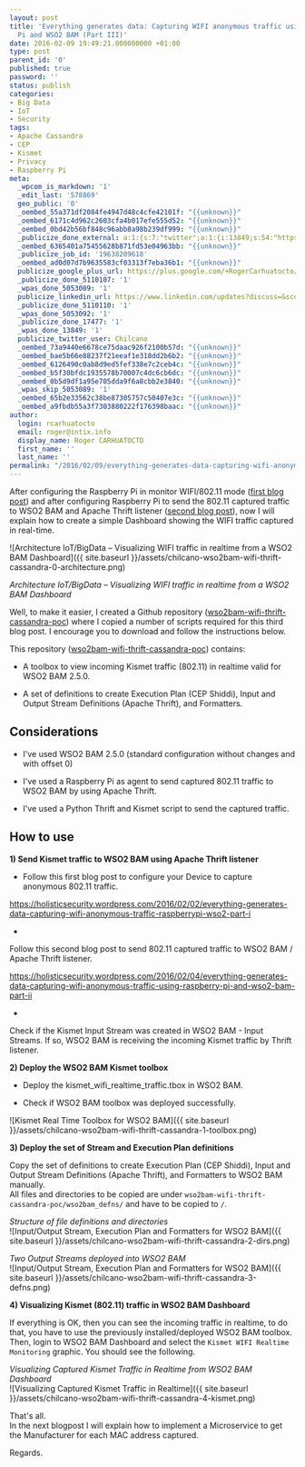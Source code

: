```yaml
---
layout: post
title: 'Everything generates data: Capturing WIFI anonymous traffic using Raspberry
  Pi and WSO2 BAM (Part III)'
date: 2016-02-09 19:49:21.000000000 +01:00
type: post
parent_id: '0'
published: true
password: ''
status: publish
categories:
- Big Data
- IoT
- Security
tags:
- Apache Cassandra
- CEP
- Kismet
- Privacy
- Raspberry Pi
meta:
  _wpcom_is_markdown: '1'
  _edit_last: '578869'
  geo_public: '0'
  _oembed_55a371df2084fe4947d48c4cfe42101f: "{{unknown}}"
  _oembed_6171c4d962c2603cfa4b017efe555d52: "{{unknown}}"
  _oembed_0bd42b56bf848c96abb8a98b239df999: "{{unknown}}"
  _publicize_done_external: a:1:{s:7:"twitter";a:1:{i:13849;s:54:"https://twitter.com/Chilcano/status/697130278997725184";}}
  _oembed_6365401a75455628b871fd53e04963bb: "{{unknown}}"
  _publicize_job_id: '19638209618'
  _oembed_ad0d07d7b9635583cf03313f7eba36b1: "{{unknown}}"
  publicize_google_plus_url: https://plus.google.com/+RogerCarhuatocto/posts/7eVxNJL7LuD
  _publicize_done_5110107: '1'
  _wpas_done_5053089: '1'
  publicize_linkedin_url: https://www.linkedin.com/updates?discuss=&scope=6985267&stype=M&topic=6102895904518393856&type=U&a=Vx3N
  _publicize_done_5110110: '1'
  _wpas_done_5053092: '1'
  _publicize_done_17477: '1'
  _wpas_done_13849: '1'
  publicize_twitter_user: Chilcano
  _oembed_73a9440e6678ce75daac926f2100b57d: "{{unknown}}"
  _oembed_bae5b66e88237f21eeaf1e318dd2b6b2: "{{unknown}}"
  _oembed_6126490c0ab8d9ed5fef338e7c2ceb4c: "{{unknown}}"
  _oembed_b5f30bfdc1935578b70007c4dc6cb6dc: "{{unknown}}"
  _oembed_0b5d9df1a95e705dda9f6a8cbb2e3840: "{{unknown}}"
  _wpas_skip_5053089: '1'
  _oembed_65b2e33562c38be87305757c50407e3c: "{{unknown}}"
  _oembed_a9fbdb55a3f7303880222f176398baac: "{{unknown}}"
author:
  login: rcarhuatocto
  email: roger@intix.info
  display_name: Roger CARHUATOCTO
  first_name: ''
  last_name: ''
permalink: "/2016/02/09/everything-generates-data-capturing-wifi-anonymous-traffic-raspberrypi-wso2-part-iii/"
---
```

After configuring the Raspberry Pi in monitor WIFI/802.11 mode ([first blog post](https://holisticsecurity.wordpress.com/2016/02/02/everything-generates-data-capturing-wifi-anonymous-traffic-raspberrypi-wso2-part-i)) and after configuring Raspberry Pi to send the 802.11 captured traffic to WSO2 BAM and Apache Thrift listener ([second blog post](https://holisticsecurity.wordpress.com/2016/02/04/everything-generates-data-capturing-wifi-anonymous-traffic-using-raspberry-pi-and-wso2-bam-part-ii)), now I will explain how to create a simple Dashboard showing the WIFI traffic captured in real-time.

  
![Architecture IoT/BigData – Visualizing WIFI traffic in realtime from a WSO2 BAM Dashboard]({{ site.baseurl }}/assets/chilcano-wso2bam-wifi-thrift-cassandra-0-architecture.png)  
  
 _Architecture IoT/BigData – Visualizing WIFI traffic in realtime from a WSO2 BAM Dashboard_

  
<!-- more -->

  
Well, to make it easier, I created a Github repository ([wso2bam-wifi-thrift-cassandra-poc](https://github.com/chilcano/wso2bam-wifi-thrift-cassandra-poc)) where I copied a number of scripts required for this third blog post. I encourage you to download and follow the instructions below.  
  
This repository ([wso2bam-wifi-thrift-cassandra-poc](https://github.com/chilcano/wso2bam-wifi-thrift-cassandra-poc)) contains:

  
  

  * A toolbox to view incoming Kismet traffic (802.11) in realtime valid for WSO2 BAM 2.5.0.
  

  * A set of definitions to create Execution Plan (CEP Shiddi), Input and Output Stream Definitions (Apache Thrift), and Formatters.
  

  
## Considerations

  
  

  * I've used WSO2 BAM 2.5.0 (standard configuration without changes and with offset 0)
  

  * I've used a Raspberry Pi as agent to send captured 802.11 traffic to WSO2 BAM by using Apache Thrift. 
  

  * I've used a Python Thrift and Kismet script to send the captured traffic. 
  

  
## How to use

  
 **1) Send Kismet traffic to WSO2 BAM using Apache Thrift listener**

  
  

  * Follow this first blog post to configure your Device to capture anonymous 802.11 traffic.  
  
https://holisticsecurity.wordpress.com/2016/02/02/everything-generates-data-capturing-wifi-anonymous-traffic-raspberrypi-wso2-part-i
  

  *   
Follow this second blog post to send 802.11 captured traffic to WSO2 BAM / Apache Thrift listener.  
  
https://holisticsecurity.wordpress.com/2016/02/04/everything-generates-data-capturing-wifi-anonymous-traffic-using-raspberry-pi-and-wso2-bam-part-ii

  

  

  *   
Check if the Kismet Input Stream was created in WSO2 BAM - Input Streams. If so, WSO2 BAM is receiving the incoming Kismet traffic by Thrift listener.

  

  

  
 **2) Deploy the WSO2 BAM Kismet toolbox**

  
  

  * Deploy the kismet_wifi_realtime_traffic.tbox in WSO2 BAM.
  

  * Check if WSO2 BAM toolbox was deployed successfully.

![Kismet Real Time Toolbox for WSO2 BAM]({{ site.baseurl }}/assets/chilcano-wso2bam-wifi-thrift-cassandra-1-toolbox.png)

**3) Deploy the set of Stream and Execution Plan definitions**

Copy the set of definitions to create Execution Plan (CEP Shiddi), Input and Output Stream Definitions (Apache Thrift), and Formatters to WSO2 BAM manually.  
All files and directories to be copied are under `wso2bam-wifi-thrift-cassandra-poc/wso2bam_defns/` and have to be copied to `/`.

_Structure of file definitions and directories_  
![Input/Output Stream, Execution Plan and Formatters for WSO2 BAM]({{ site.baseurl }}/assets/chilcano-wso2bam-wifi-thrift-cassandra-2-dirs.png)

_Two Output Streams deployed into WSO2 BAM_  
![Input/Output Stream, Execution Plan and Formatters for WSO2 BAM]({{ site.baseurl }}/assets/chilcano-wso2bam-wifi-thrift-cassandra-3-defns.png)

**4) Visualizing Kismet (802.11) traffic in WSO2 BAM Dashboard**

If everything is OK, then you can see the incoming traffic in realtime, to do that, you have to use the previously installed/deployed WSO2 BAM toolbox.  
Then, login to WSO2 BAM Dashboard and select the `Kismet WIFI Realtime Monitoring` graphic. You should see the following.

_Visualizing Captured Kismet Traffic in Realtime from WSO2 BAM Dashboard_  
![Visualizing Captured Kismet Traffic in Realtime]({{ site.baseurl }}/assets/chilcano-wso2bam-wifi-thrift-cassandra-4-kismet.png)

That's all.  
In the next blogpost I will explain how to implement a Microservice to get the Manufacturer for each MAC address captured.

Regards.
